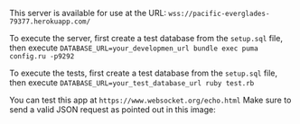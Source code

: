 This server is available for use at the URL: `wss://pacific-everglades-79377.herokuapp.com/`

To execute the server, first create a test database from the `setup.sql` file, then execute `DATABASE_URL=your_developmen_url bundle exec puma config.ru -p9292`

To execute the tests, first create a test database from the `setup.sql` file, then execute `DATABASE_URL=your_test_database_url ruby test.rb`

You can test this app at `https://www.websocket.org/echo.html`
Make sure to send a valid JSON request as pointed out in this image:

